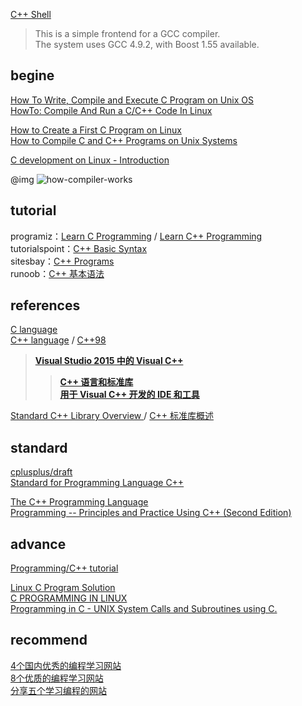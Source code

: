 [C++ Shell](http://cpp.sh/)

> This is a simple frontend for a GCC compiler.  
> The system uses GCC 4.9.2, with Boost 1.55 available.  

## begine
[How To Write, Compile and Execute C Program on Unix OS](http://www.thegeekstuff.com/2009/09/how-to-write-compile-and-execute-c-program-on-unix-os-with-hello-world-example/?ref=driverlayer.com)  
[HowTo: Compile And Run a C/C++ Code In Linux](https://www.cyberciti.biz/faq/howto-compile-and-run-c-cplusplus-code-in-linux/)  

[How to Create a First C Program on Linux](http://www.linfo.org/create_c1.html)  
[How to Compile C and C++ Programs on Unix Systems](http://www3.cs.stonybrook.edu/~cse230/hw/instructionsV1.1.htm)  

[C development on Linux - Introduction](https://linuxconfig.org/c-development-on-linux-introduction-i)

@img ![how-compiler-works](https://linuxconfig.org/images/how-compiler-works.png)

## tutorial
programiz：[Learn C Programming](https://www.programiz.com/c-programming) / [Learn C++ Programming](https://www.programiz.com/cpp-programming)  
tutorialspoint：[C++ Basic Syntax](https://www.tutorialspoint.com/cplusplus/cpp_basic_syntax.htm)  
sitesbay：[C++ Programs](http://www.sitesbay.com/cpp-program/index)  
runoob：[C++ 基本语法](http://www.runoob.com/cplusplus/cpp-basic-syntax.html)

## references
[C language](http://en.cppreference.com/w/c/language)  
[C++ language](http://en.cppreference.com/w/cpp/language) / [C++98](http://www.cplusplus.com/doc/oldtutorial/)  

> [**Visual Studio 2015 中的 Visual C++**](https://msdn.microsoft.com/zh-cn/library/60k1461a.aspx)  
>> [**C++ 语言和标准库**](https://msdn.microsoft.com/zh-cn/library/hh875057.aspx)  
>> [**用于 Visual C++ 开发的 IDE 和工具**](https://msdn.microsoft.com/zh-cn/library/hh967574.aspx)  

[Standard C++ Library Overview ](https://technet.microsoft.com/zh-cn/subscriptions/ct1as7hw(v=vs.80).aspx) / [C++ 标准库概述](https://technet.microsoft.com/zh-cn/subscriptions/ct1as7hw.aspx)  

## standard
[cplusplus/draft](https://github.com/cplusplus/draft)  
[Standard for Programming Language C++](http://cpp14.centaur.ath.cx/front.html)  

[The C++ Programming Language](http://www.stroustrup.com/C++.html)  
[Programming -- Principles and Practice Using C++ (Second Edition)](http://stroustrup.com/Programming/)  

## advance
[Programming/C++ tutorial](https://arachnoid.com/cpptutor/index.html)  

[Linux C Program Solution](https://www.gitbook.com/book/yonghaowu/linux-c-program-solution/details)  
[C PROGRAMMING IN LINUX](http://windegger.org/docs/c-programming-in-linux.pdf)  
[Programming in C - UNIX System Calls and Subroutines using C. ](https://users.cs.cf.ac.uk/Dave.Marshall/C/)  

## recommend
[4个国内优秀的编程学习网站](https://zhuanlan.zhihu.com/p/24516465)  
[8个优质的编程学习网站](https://zhuanlan.zhihu.com/p/22431580)  
[分享五个学习编程的网站](https://zhuanlan.zhihu.com/p/22352672)  
